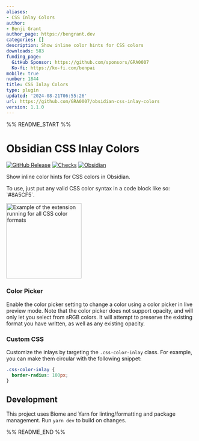 ```yaml
---
aliases:
- CSS Inlay Colors
author:
- Benji Grant
author_page: https://bengrant.dev
categories: []
description: Show inline color hints for CSS colors
downloads: 583
funding_page:
  GitHub Sponsor: https://github.com/sponsors/GRA0007
  Ko-fi: https://ko-fi.com/benpai
mobile: true
number: 1844
title: CSS Inlay Colors
type: plugin
updated: '2024-08-21T06:55:26'
url: https://github.com/GRA0007/obsidian-css-inlay-colors
version: 1.1.0
---
```


%% README_START %%

# Obsidian CSS Inlay Colors

[![GitHub Release](https://img.shields.io/github/v/release/GRA0007/obsidian-css-inlay-colors?label=version)](https://github.com/GRA0007/obsidian-css-inlay-colors/releases)
[![Checks](https://img.shields.io/github/check-runs/GRA0007/obsidian-css-inlay-colors/main)](https://github.com/GRA0007/obsidian-css-inlay-colors/actions/workflows/checks.yml)
[![Obsidian](https://img.shields.io/badge/obsidian-plugin-8A5CF5?logo=obsidian)](https://obsidian.md)

Show inline color hints for CSS colors in Obsidian.

To use, just put any valid CSS color syntax in a code block like so: \`\#8A5CF5\`.

<img src="https://raw.githubusercontent.com/GRA0007/obsidian-css-inlay-colors/HEAD/example.jpg" alt="Example of the extension running for all CSS color formats" width="200">

### Color Picker

Enable the color picker setting to change a color using a color picker in live preview mode. Note that the color picker does not support opacity, and will only let you select from sRGB colors. It will attempt to preserve the existing format you have written, as well as any existing opacity.

### Custom CSS

Customize the inlays by targeting the `.css-color-inlay` class. For example, you can make them circular with the following snippet:

```css
.css-color-inlay {
  border-radius: 100px;
}
```

## Development

This project uses Biome and Yarn for linting/formatting and package management. Run `yarn dev` to build on changes.


%% README_END %%
